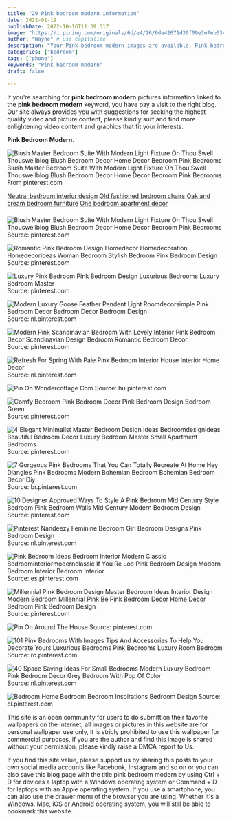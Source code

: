 ```yaml
---
title: "29 Pink bedroom modern information"
date: 2022-01-19
publishDate: 2022-10-16T11:39:51Z
image: "https://i.pinimg.com/originals/6d/e4/26/6de42671d30f09e3e7eb63c2afdd2b5b.jpg"
author: "Wayne" # use capitalize
description: "Your Pink bedroom modern images are available. Pink bedroom modern are a topic that is being searched for and liked by netizens now. You can Find and Download the Pink bedroom modern files here. Get all free vectors."
categories: ["bedroom"]
tags: ["phone"]
keywords: "Pink bedroom modern"
draft: false

---
```


If you're searching for **pink bedroom modern** pictures information linked to the **pink bedroom modern** keyword, you have pay a visit to the right  blog.  Our site always  provides you with  suggestions  for seeking  the highest  quality video and picture  content, please kindly surf and find more enlightening video content and graphics  that fit your interests.

**Pink Bedroom Modern**. 

![Blush Master Bedroom Suite With Modern Light Fixture On Thou Swell Thouswellblog Blush Bedroom Decor Home Decor Bedroom Pink Bedrooms](https://i.pinimg.com/originals/6a/95/4e/6a954e23b292ee1530743e3bbb8236e6.jpg "Blush Master Bedroom Suite With Modern Light Fixture On Thou Swell Thouswellblog Blush Bedroom Decor Home Decor Bedroom Pink Bedrooms")
Blush Master Bedroom Suite With Modern Light Fixture On Thou Swell Thouswellblog Blush Bedroom Decor Home Decor Bedroom Pink Bedrooms From pinterest.com

[Neutral bedroom interior design](/neutral-bedroom-interior-design/)
[Old fashioned bedroom chairs](/old-fashioned-bedroom-chairs/)
[Oak and cream bedroom furniture](/oak-and-cream-bedroom-furniture/)
[One bedroom apartment decor](/one-bedroom-apartment-decor/)



### 

 


![Blush Master Bedroom Suite With Modern Light Fixture On Thou Swell Thouswellblog Blush Bedroom Decor Home Decor Bedroom Pink Bedrooms](https://i.pinimg.com/originals/6a/95/4e/6a954e23b292ee1530743e3bbb8236e6.jpg "Blush Master Bedroom Suite With Modern Light Fixture On Thou Swell Thouswellblog Blush Bedroom Decor Home Decor Bedroom Pink Bedrooms")
Source: pinterest.com

 

![Romantic Pink Bedroom Design Homedecor Homedecoration Homedecorideas Woman Bedroom Stylish Bedroom Pink Bedroom Design](https://i.pinimg.com/736x/e0/86/d9/e086d9b0871020a9501c8219e48b8e38.jpg "Romantic Pink Bedroom Design Homedecor Homedecoration Homedecorideas Woman Bedroom Stylish Bedroom Pink Bedroom Design")
Source: pinterest.com

 

![Luxury Pink Bedroom Pink Bedroom Design Luxurious Bedrooms Luxury Bedroom Master](https://i.pinimg.com/originals/b7/c3/52/b7c352cc08cffae2a5b1bbf4ca8dc616.jpg "Luxury Pink Bedroom Pink Bedroom Design Luxurious Bedrooms Luxury Bedroom Master")
Source: pinterest.com

 

![Modern Luxury Goose Feather Pendent Light Roomdecorsimple Pink Bedroom Decor Bedroom Decor Bedroom Design](https://i.pinimg.com/736x/41/40/9e/41409ea2e8df77deb7e9597c50cb7be9.jpg "Modern Luxury Goose Feather Pendent Light Roomdecorsimple Pink Bedroom Decor Bedroom Decor Bedroom Design")
Source: nl.pinterest.com

 

![Modern Pink Scandinavian Bedroom With Lovely Interior Pink Bedroom Decor Scandinavian Design Bedroom Romantic Bedroom Decor](https://i.pinimg.com/474x/89/3d/93/893d9388361f5a691c36211463ecc72c.jpg "Modern Pink Scandinavian Bedroom With Lovely Interior Pink Bedroom Decor Scandinavian Design Bedroom Romantic Bedroom Decor")
Source: pinterest.com

 

![Refresh For Spring With Pale Pink Bedroom Interior House Interior Home Decor](https://i.pinimg.com/originals/e8/12/82/e81282c9a33fe515fb31b90399433c59.jpg "Refresh For Spring With Pale Pink Bedroom Interior House Interior Home Decor")
Source: nl.pinterest.com

 

![Pin On Wondercottage Com](https://i.pinimg.com/originals/c5/9a/10/c59a10034e042fcfe49ea6da1128c7e6.jpg "Pin On Wondercottage Com")
Source: hu.pinterest.com

 

![Comfy Bedroom Pink Bedroom Decor Pink Bedroom Design Bedroom Green](https://i.pinimg.com/736x/35/49/53/3549536c0eef6c70a954107c38543001.jpg "Comfy Bedroom Pink Bedroom Decor Pink Bedroom Design Bedroom Green")
Source: pinterest.com

 

![4 Elegant Minimalist Master Bedroom Design Ideas Bedroomdesignideas Beautiful Bedroom Decor Luxury Bedroom Master Small Apartment Bedrooms](https://i.pinimg.com/564x/86/08/4e/86084ee691ae53f5398eaa826a2422ec.jpg "4 Elegant Minimalist Master Bedroom Design Ideas Bedroomdesignideas Beautiful Bedroom Decor Luxury Bedroom Master Small Apartment Bedrooms")
Source: pinterest.com

 

![7 Gorgeous Pink Bedrooms That You Can Totally Recreate At Home Hey Djangles Pink Bedrooms Modern Bohemian Bedroom Bohemian Bedroom Decor Diy](https://i.pinimg.com/originals/eb/2c/8a/eb2c8af3aa59b268fca89ffeb16be6ad.jpg "7 Gorgeous Pink Bedrooms That You Can Totally Recreate At Home Hey Djangles Pink Bedrooms Modern Bohemian Bedroom Bohemian Bedroom Decor Diy")
Source: br.pinterest.com

 

![10 Designer Approved Ways To Style A Pink Bedroom Mid Century Style Bedroom Pink Bedroom Walls Mid Century Modern Bedroom Design](https://i.pinimg.com/originals/3c/b7/d9/3cb7d97b9f7fe761aad1b0add1913071.jpg "10 Designer Approved Ways To Style A Pink Bedroom Mid Century Style Bedroom Pink Bedroom Walls Mid Century Modern Bedroom Design")
Source: pinterest.com

 

![Pinterest Nandeezy Feminine Bedroom Girl Bedroom Designs Pink Bedroom Design](https://i.pinimg.com/originals/81/e3/70/81e3700e8d467bf973404f80ba0fae1b.jpg "Pinterest Nandeezy Feminine Bedroom Girl Bedroom Designs Pink Bedroom Design")
Source: nl.pinterest.com

 

![Pink Bedroom Ideas Bedroom Interior Modern Classic Bedroominteriormodernclassic If You Re Loo Pink Bedroom Design Modern Bedroom Interior Bedroom Interior](https://i.pinimg.com/originals/06/18/07/061807c223804b52a733c70715cf9e9e.jpg "Pink Bedroom Ideas Bedroom Interior Modern Classic Bedroominteriormodernclassic If You Re Loo Pink Bedroom Design Modern Bedroom Interior Bedroom Interior")
Source: es.pinterest.com

 

![Millennial Pink Bedroom Design Master Bedroom Ideas Interior Design Modern Bedroom Millennial Pink Be Pink Bedroom Decor Home Decor Bedroom Pink Bedroom Design](https://i.pinimg.com/originals/91/7a/39/917a3957ca086e4897ad93b170f69503.jpg "Millennial Pink Bedroom Design Master Bedroom Ideas Interior Design Modern Bedroom Millennial Pink Be Pink Bedroom Decor Home Decor Bedroom Pink Bedroom Design")
Source: pinterest.com

 

![Pin On Around The House](https://i.pinimg.com/736x/11/d4/69/11d469448dc90e296da96dd9f3fc3f67.jpg "Pin On Around The House")
Source: pinterest.com

 

![101 Pink Bedrooms With Images Tips And Accessories To Help You Decorate Yours Luxurious Bedrooms Pink Bedrooms Luxury Room Bedroom](https://i.pinimg.com/originals/1d/0f/db/1d0fdb59ddf9b6a5268be2bca6d850cc.jpg "101 Pink Bedrooms With Images Tips And Accessories To Help You Decorate Yours Luxurious Bedrooms Pink Bedrooms Luxury Room Bedroom")
Source: ro.pinterest.com

 

![40 Space Saving Ideas For Small Bedrooms Modern Luxury Bedroom Pink Bedroom Decor Grey Bedroom With Pop Of Color](https://i.pinimg.com/originals/b9/49/06/b9490639d1d518e5e04d8e1a1eda30d7.jpg "40 Space Saving Ideas For Small Bedrooms Modern Luxury Bedroom Pink Bedroom Decor Grey Bedroom With Pop Of Color")
Source: nl.pinterest.com

 

![Bedroom Home Bedroom Bedroom Inspirations Bedroom Design](https://i.pinimg.com/originals/6d/e4/26/6de42671d30f09e3e7eb63c2afdd2b5b.jpg "Bedroom Home Bedroom Bedroom Inspirations Bedroom Design")
Source: cl.pinterest.com

 

This site is an open community for users to do submittion their favorite wallpapers on the internet, all images or pictures in this website are for personal wallpaper use only, it is stricly prohibited to use this wallpaper for commercial purposes, if you are the author and find this image is shared without your permission, please kindly raise a DMCA report to Us.

If you find this site value, please support us by sharing this posts to your own social media accounts like Facebook, Instagram and so on or you can also save this blog page with the title pink bedroom modern by using Ctrl + D for devices a laptop with a Windows operating system or Command + D for laptops with an Apple operating system. If you use a smartphone, you can also use the drawer menu of the browser you are using. Whether it's a Windows, Mac, iOS or Android operating system, you will still be able to bookmark this website.
